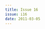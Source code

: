 ```yaml
---
title: Issue 16
issue: i16
date: 2011-03-05
---
```


<!-- An editorial preface to the Issue may go here in Markdown format. -->